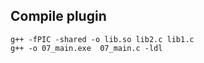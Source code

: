 ## Compile plugin

```
g++ -fPIC -shared -o lib.so lib2.c lib1.c
g++ -o 07_main.exe  07_main.c -ldl
```
